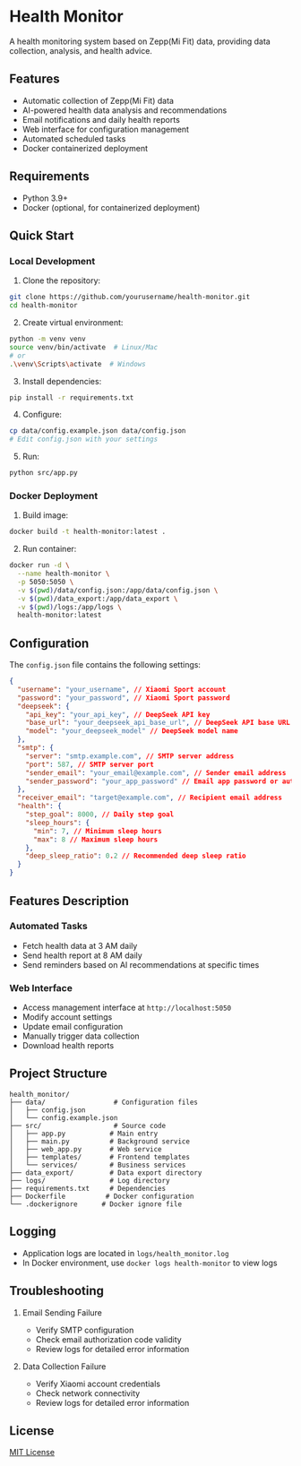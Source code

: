 # Health Monitor

A health monitoring system based on Zepp(Mi Fit) data, providing data collection, analysis, and health advice.

## Features

- Automatic collection of Zepp(Mi Fit) data
- AI-powered health data analysis and recommendations
- Email notifications and daily health reports
- Web interface for configuration management
- Automated scheduled tasks
- Docker containerized deployment

## Requirements

- Python 3.9+
- Docker (optional, for containerized deployment)

## Quick Start

### Local Development

1. Clone the repository:

```bash
git clone https://github.com/yourusername/health-monitor.git
cd health-monitor
```

2. Create virtual environment:

```bash
python -m venv venv
source venv/bin/activate  # Linux/Mac
# or
.\venv\Scripts\activate  # Windows
```

3. Install dependencies:

```bash
pip install -r requirements.txt
```

4. Configure:

```bash
cp data/config.example.json data/config.json
# Edit config.json with your settings
```

5. Run:

```bash
python src/app.py
```

### Docker Deployment

1. Build image:

```bash
docker build -t health-monitor:latest .
```

2. Run container:

```bash
docker run -d \
  --name health-monitor \
  -p 5050:5050 \
  -v $(pwd)/data/config.json:/app/data/config.json \
  -v $(pwd)/data_export:/app/data_export \
  -v $(pwd)/logs:/app/logs \
  health-monitor:latest
```

## Configuration

The `config.json` file contains the following settings:

```json
{
  "username": "your_username", // Xiaomi Sport account
  "password": "your_password", // Xiaomi Sport password
  "deepseek": {
    "api_key": "your_api_key", // DeepSeek API key
    "base_url": "your_deepseek_api_base_url", // DeepSeek API base URL
    "model": "your_deepseek_model" // DeepSeek model name
  },
  "smtp": {
    "server": "smtp.example.com", // SMTP server address
    "port": 587, // SMTP server port
    "sender_email": "your_email@example.com", // Sender email address
    "sender_password": "your_app_password" // Email app password or authorization code
  },
  "receiver_email": "target@example.com", // Recipient email address
  "health": {
    "step_goal": 8000, // Daily step goal
    "sleep_hours": {
      "min": 7, // Minimum sleep hours
      "max": 8 // Maximum sleep hours
    },
    "deep_sleep_ratio": 0.2 // Recommended deep sleep ratio
  }
}
```

## Features Description

### Automated Tasks

- Fetch health data at 3 AM daily
- Send health report at 8 AM daily
- Send reminders based on AI recommendations at specific times

### Web Interface

- Access management interface at `http://localhost:5050`
- Modify account settings
- Update email configuration
- Manually trigger data collection
- Download health reports

## Project Structure

```
health_monitor/
├── data/                 # Configuration files
│   ├── config.json
│   └── config.example.json
├── src/                  # Source code
│   ├── app.py           # Main entry
│   ├── main.py          # Background service
│   ├── web_app.py       # Web service
│   ├── templates/       # Frontend templates
│   └── services/        # Business services
├── data_export/         # Data export directory
├── logs/                # Log directory
├── requirements.txt     # Dependencies
├── Dockerfile          # Docker configuration
└── .dockerignore      # Docker ignore file
```

## Logging

- Application logs are located in `logs/health_monitor.log`
- In Docker environment, use `docker logs health-monitor` to view logs

## Troubleshooting

1. Email Sending Failure

   - Verify SMTP configuration
   - Check email authorization code validity
   - Review logs for detailed error information

2. Data Collection Failure
   - Verify Xiaomi account credentials
   - Check network connectivity
   - Review logs for detailed error information

## License

[MIT License](LICENSE)
